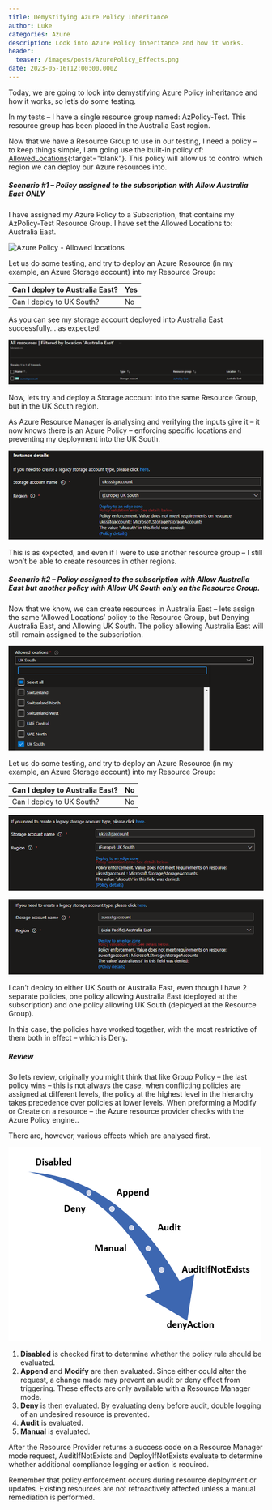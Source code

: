 ```yaml
---
title: Demystifying Azure Policy Inheritance
author: Luke
categories: Azure
description: Look into Azure Policy inheritance and how it works.
header:
  teaser: /images/posts/AzurePolicy_Effects.png
date: 2023-05-16T12:00:00.000Z
---
```


Today, we are going to look into demystifying Azure Policy inheritance and how it works, so let’s do some testing.

In my tests – I have a single resource group named: AzPolicy-Test. This resource group has been placed in the Australia East region.

Now that we have a Resource Group to use in our testing, I need a policy – to keep things simple, I am going use the built-in policy of: [AllowedLocations](https://www.azadvertizer.net/azpolicyadvertizer/e56962a6-4747-49cd-b67b-bf8b01975c4c.html){:target="blank"}. This policy will allow us to control which region we can deploy our Azure resources into.

##### **Scenario #1 – Policy assigned to the subscription with Allow Australia East ONLY**

I have assigned my Azure Policy to a Subscription, that contains my AzPolicy-Test Resource Group. I have set the Allowed Locations to: Australia East.

![Azure Policy - Allowed locations](/images/posts/AzurePolicy-AllowedLocations-DenyAll\(AustraliaE\).png "Azure Policy - Allowed locations")

Let us do some testing, and try to deploy an Azure Resource (in my example, an Azure Storage account) into my Resource Group:

| Can I deploy to Australia East? | Yes |
| ------------------------------- | --- |
| Can I deploy to UK South?       | No  |

As you can see my storage account deployed into Australia East successfully… as expected!

![Azure Portal - filtered by location](/images/posts/AzurePolicy-FilterLocations_AustraliaEast.png "Azure Portal - filtered by location")

Now, lets try and deploy a Storage account into the same Resource Group, but in the UK South region.

As Azure Resource Manager is analysing and verifying the inputs give it – it now knows there is an Azure Policy – enforcing specific locations and preventing my deployment into the UK South.

![Azure Storage Account - Deny UK South deployment](/images/posts/AzurePolicy_DenyUKSouth.png "Azure Storage Account - Deny UK South deployment")

This is as expected, and even if I were to use another resource group – I still won’t be able to create resources in other regions.

##### **Scenario #2 – Policy assigned to the subscription with Allow Australia East but another policy with Allow UK South only on the Resource Group.**

Now that we know, we can create resources in Australia East – lets assign the same ‘Allowed Locations’ policy to the Resource Group, but Denying Australia East, and Allowing UK South. The policy allowing Australia East will
still remain assigned to the subscription.

![Azure Policy - Allowed locations - UK South](/images/posts/AzurePolicy-AllowedLocation_UkSouth.png "Azure Policy - Allowed locations - UK South")

Let us do some testing, and try to deploy an Azure Resource (in my example, an Azure Storage account) into my Resource Group:

| Can I deploy to Australia East? | No |
| ------------------------------- | -- |
| Can I deploy to UK South?       | No |

![Azure Storage account deployment - Policy validation error](/images/posts/AzurePolicy-DisableUKSouthDeployment.png "Azure Storage account deployment - Policy validation error")

![Azure Storage account deployment - Policy validation error](/images/posts/AzurePolicy-DisableAustraliaEastDeployment.png "Azure Storage account deployment - Policy validation error")

I can’t deploy to either UK South or Australia East, even though I have 2 separate policies, one policy allowing Australia East (deployed at the subscription) and one policy allowing UK South (deployed at the Resource
Group).

In this case, the policies have worked together, with the most restrictive of them both in effect – which is Deny.

##### **Review**

So lets review, originally you might think that like Group Policy – the last policy wins – this is not always the case, when conflicting policies are assigned at different levels, the policy at the highest level in the hierarchy takes precedence over policies at lower levels. When preforming a Modify or Create on a resource – the Azure resource provider checks with the Azure Policy engine..

There are, however, various effects which are analysed first.

![Azure Policy Effects](/images/posts/AzurePolicy_Effects.png "Azure Policy Effects")

1. **Disabled** is checked first to determine whether the policy rule should be evaluated.
2. **Append** and **Modify** are then evaluated. Since either could alter the request, a change made may prevent an audit or deny effect from triggering. These effects are only available with a Resource Manager mode.
3. **Deny** is then evaluated. By evaluating deny before audit, double logging of an undesired resource is prevented.
4. **Audit** is evaluated.
5. **Manual** is evaluated.

After the Resource Provider returns a success code on a Resource Manager mode request, AuditIfNotExists and DeployIfNotExists evaluate to determine whether additional compliance logging or action is required.

Remember that policy enforcement occurs during resource deployment or updates. Existing resources are not retroactively affected unless a manual remediation is performed.